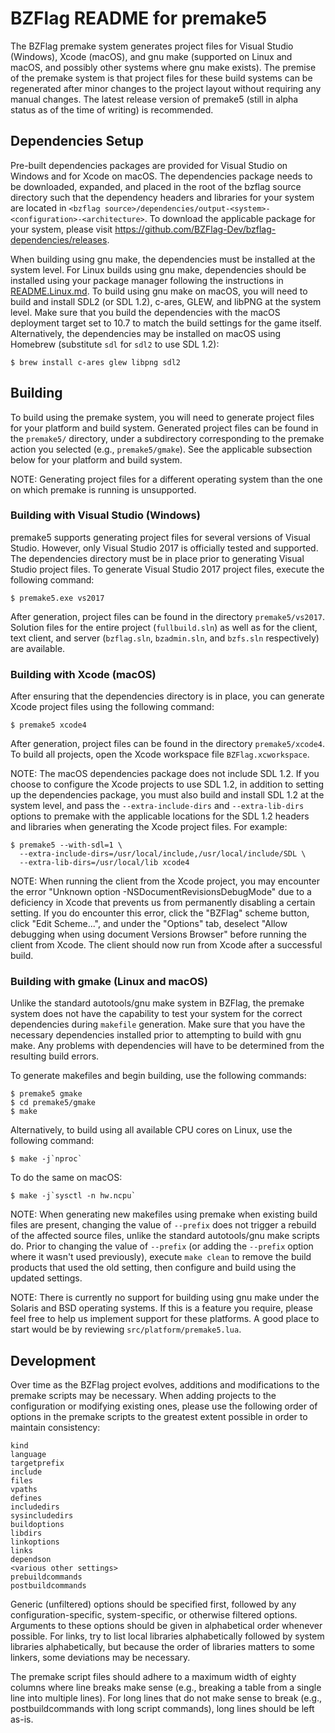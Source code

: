 # BZFlag README for premake5

The BZFlag premake system generates project files for Visual Studio (Windows),
Xcode (macOS), and gnu make (supported on Linux and macOS, and possibly
other systems where gnu make exists). The premise of the premake system is
that project files for these build systems can be regenerated after minor
changes to the project layout without requiring any manual changes. The latest
release version of premake5 (still in alpha status as of the time of writing)
is recommended.


## Dependencies Setup

Pre-built dependencies packages are provided for Visual Studio on Windows and
for Xcode on macOS. The dependencies package needs to be downloaded, expanded,
and placed in the root of the bzflag source directory such that the dependency
headers and libraries for your system are located in
`<bzflag source>/dependencies/output-<system>-<configuration>-<architecture>`.
To download the applicable package for your system, please visit
https://github.com/BZFlag-Dev/bzflag-dependencies/releases.

When building using gnu make, the dependencies must be installed at the system
level. For Linux builds using gnu make, dependencies should be installed using
your package manager following the instructions in [README.Linux.md](README.Linux.md). To build
using gnu make on macOS, you will need to build and install SDL2 (or SDL 1.2),
c-ares, GLEW, and libPNG at the system level. Make sure that you build the
dependencies with the macOS deployment target set to 10.7 to match the build
settings for the game itself. Alternatively, the dependencies may be
installed on macOS using Homebrew (substitute `sdl` for `sdl2` to use SDL 1.2):

  `$ brew install c-ares glew libpng sdl2`


## Building

To build using the premake system, you will need to generate project files for
your platform and build system. Generated project files can be found in the
`premake5/` directory, under a subdirectory corresponding to the premake action
you selected (e.g., `premake5/gmake`). See the applicable subsection below for
your platform and build system.

NOTE: Generating project files for a different operating system than the one
on which premake is running is unsupported.

### Building with Visual Studio (Windows)

premake5 supports generating project files for several versions of Visual
Studio. However, only Visual Studio 2017 is officially tested and supported.
The dependencies directory must be in place prior to generating Visual Studio
project files. To generate Visual Studio 2017 project files, execute the
following command:

  `$ premake5.exe vs2017`

After generation, project files can be found in the directory `premake5/vs2017`.
Solution files for the entire project (`fullbuild.sln`) as well as for the
client, text client, and server (`bzflag.sln`, `bzadmin.sln`, and `bzfs.sln`
respectively) are available.

### Building with Xcode (macOS)

After ensuring that the dependencies directory is in place, you can generate
Xcode project files using the following command:

  `$ premake5 xcode4`

After generation, project files can be found in the directory `premake5/xcode4`.
To build all projects, open the Xcode workspace file `BZFlag.xcworkspace`.

NOTE: The macOS dependencies package does not include SDL 1.2. If you choose
to configure the Xcode projects to use SDL 1.2, in addition to setting up the
dependencies package, you must also build and install SDL 1.2 at the system
level, and pass the `--extra-include-dirs` and `--extra-lib-dirs` options to
premake with the applicable locations for the SDL 1.2 headers and libraries
when generating the Xcode project files. For example:

```
$ premake5 --with-sdl=1 \
  --extra-include-dirs=/usr/local/include,/usr/local/include/SDL \
  --extra-lib-dirs=/usr/local/lib xcode4
```

NOTE: When running the client from the Xcode project, you may encounter the
error "Unknown option -NSDocumentRevisionsDebugMode" due to a deficiency in
Xcode that prevents us from permanently disabling a certain setting. If you do
encounter this error, click the "BZFlag" scheme button, click "Edit Scheme...",
and under the "Options" tab, deselect "Allow debugging when using document
Versions Browser" before running the client from Xcode. The client should now
run from Xcode after a successful build.

### Building with gmake (Linux and macOS)

Unlike the standard autotools/gnu make system in BZFlag, the premake system
does not have the capability to test your system for the correct dependencies
during `makefile` generation. Make sure that you have the necessary dependencies
installed prior to attempting to build with gnu make. Any problems with
dependencies will have to be determined from the resulting build errors.

To generate makefiles and begin building, use the following commands:

```
$ premake5 gmake
$ cd premake5/gmake
$ make
```

Alternatively, to build using all available CPU cores on Linux, use the
following command:

  ``` $ make -j`nproc` ```

To do the same on macOS:

  ``` $ make -j`sysctl -n hw.ncpu` ```

NOTE: When generating new makefiles using premake when existing build files
are present, changing the value of `--prefix` does not trigger a rebuild of the
affected source files, unlike the standard autotools/gnu make scripts do.
Prior to changing the value of `--prefix` (or adding the `--prefix` option where
it wasn't used previously), execute `make clean` to remove the build products
that used the old setting, then configure and build using the updated
settings.

NOTE: There is currently no support for building using gnu make under the
Solaris and BSD operating systems. If this is a feature you require, please
feel free to help us implement support for these platforms. A good place to
start would be by reviewing `src/platform/premake5.lua`.


## Development

Over time as the BZFlag project evolves, additions and modifications to the
premake scripts may be necessary. When adding projects to the configuration
or modifying existing ones, please use the following order of options in the
premake scripts to the greatest extent possible in order to maintain
consistency:

```
kind
language
targetprefix
include
files
vpaths
defines
includedirs
sysincludedirs
buildoptions
libdirs
linkoptions
links
dependson
<various other settings>
prebuildcommands
postbuildcommands
```

Generic (unfiltered) options should be specified first, followed by any
configuration-specific, system-specific, or otherwise filtered options.
Arguments to these options should be given in alphabetical order whenever
possible. For links, try to list local libraries alphabetically followed
by system libraries alphabetically, but because the order of libraries
matters to some linkers, some deviations may be necessary.

The premake script files should adhere to a maximum width of eighty columns
where line breaks make sense (e.g., breaking a table from a single line into
multiple lines). For long lines that do not make sense to break (e.g.,
postbuildcommands with long script commands), long lines should be left as-is.